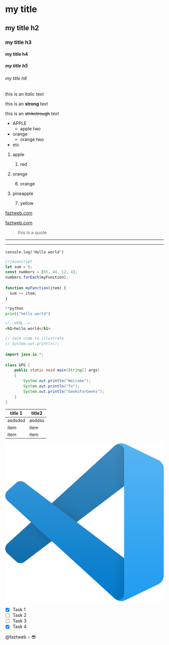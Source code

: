 <!-- Headings-->
# my title
## my title h2
### my title h3
#### my title h4
##### my title h5
###### my title h6

this is an *italic* text

this is an **strong** text

this is an ~~striketrough~~ text
<!--- SALTOS DE LINEA(BREAKLINES) CON ESPACIOS ->

<!--Ul-->
* APPLE
    * apple two
* orange
    * orange two
* etc

<!-- OL-->

1. apple

    1. red
2. orange

    6. orange
3. pineapple

    7. yellow
<!--Enlaces-->

[faztweb.com](https://www.faztweb.com)

[faztweb.com](https://www.faztweb.com "Custom title")
<!--citas quotes-->
> this is a quote
---
___

`console.log('Hello world')`

```javascript
//javascript
let sum = 0;
const numbers = [65, 44, 12, 4];
numbers.forEach(myFunction);

function myFunction(item) {
  sum += item;
}
```
```python
**python
print("hello world")
```
```html
<!--HTML-->
<h1>hello world</h1>
```

```java
// Java code to illustrate
// System.out.println();
  
import java.io.*;
  
class GFG {
    public static void main(String[] args)
    {
        System.out.println("Welcome");
        System.out.println("To");
        System.out.println("GeeksforGeeks");
    }
}
```
<!--tables-->
|title 1     |title2    |    
|-----------    |   -----   |  
|   asdsdsd |   asddss  |
|   item    |   item    |
|   item    |   item    |

<!--imagenes-->
![visual studio code logo](vscode.png "logo vscode")

<!--github markdowns-->
* [x] Task 1
* [ ] Task 2
* [ ] Task 3
* [x] Task 4

@faztweb :notes: :sunglasses:
